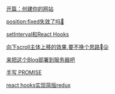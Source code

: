 [开篇：创建你的网站](http://www.kuangdancoding.com/articles/2019-07-20/%E5%BC%80%E7%AF%87%EF%BC%9A%E5%88%9B%E5%BB%BA%E4%BD%A0%E7%9A%84%E7%BD%91%E7%AB%99)
        [position:fixed失效了吗🤣](http://www.kuangdancoding.com/articles/2019-07-25/position%3Afixed%E5%A4%B1%E6%95%88%E4%BA%86%E5%90%97%F0%9F%A4%A3)
        [setInterval和React Hooks](http://www.kuangdancoding.com/articles/2019-07-25/setInterval%E5%92%8CReact%20Hooks)
        [向下scroll主体上移的效果,要不换个思路😛](http://www.kuangdancoding.com/articles/2019-07-25/%E5%90%91%E4%B8%8Bscroll%E4%B8%BB%E4%BD%93%E4%B8%8A%E7%A7%BB%E7%9A%84%E6%95%88%E6%9E%9C%2C%E8%A6%81%E4%B8%8D%E6%8D%A2%E4%B8%AA%E6%80%9D%E8%B7%AF%08%F0%9F%98%9B)
        [来把这个Blog部署到服务器吧](http://www.kuangdancoding.com/articles/2019-07-25/%E6%9D%A5%E6%8A%8A%E8%BF%99%E4%B8%AABlog%E9%83%A8%E7%BD%B2%E5%88%B0%E6%9C%8D%E5%8A%A1%E5%99%A8%E5%90%A7)
        [手写 PROMISE](http://www.kuangdancoding.com/articles/2019-11-23/%E6%89%8B%E5%86%99%20PROMISE)
        [react hooks实现简版redux](http://www.kuangdancoding.com/articles/2020-03-20/react%20hooks%E5%AE%9E%E7%8E%B0%E7%AE%80%E7%89%88redux)
        